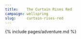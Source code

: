 ```yaml
---
title:    The Curtain Rises Red
campaign: wellspring
slug:     curtain-rises-red
---
```


{% include pages/adventure.md %}
